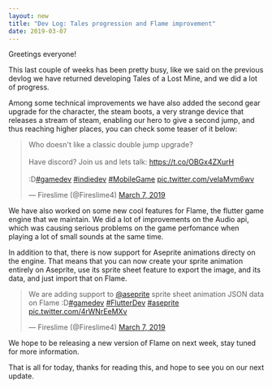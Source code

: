 ```yaml
---
layout: new
title: "Dev Log: Tales progression and Flame improvement"
date: 2019-03-07
---
```


Greetings everyone!

This last couple of weeks has been pretty busy, like we said on the previous devlog we have returned developing Tales of a Lost Mine, and we did a lot of progress.

Among some technical improvements we have also added the second gear upgrade for the character, the steam boots, a very strange device that releases a stream of steam, enabling our hero to give a second jump, and thus reaching higher places, you can check some teaser of it below:

<blockquote class="twitter-tweet" data-lang="en"><p lang="en" dir="ltr">Who doesn&#39;t like a classic double jump upgrade?<br><br>Have discord? Join us and lets talk: <a href="https://t.co/OBGx4ZXurH">https://t.co/OBGx4ZXurH</a> <br><br>:D<a href="https://twitter.com/hashtag/gamedev?src=hash&amp;ref_src=twsrc%5Etfw">#gamedev</a> <a href="https://twitter.com/hashtag/indiedev?src=hash&amp;ref_src=twsrc%5Etfw">#indiedev</a> <a href="https://twitter.com/hashtag/MobileGame?src=hash&amp;ref_src=twsrc%5Etfw">#MobileGame</a> <a href="https://t.co/velaMvm6wv">pic.twitter.com/velaMvm6wv</a></p>&mdash; Fireslime (@Fireslime4) <a href="https://twitter.com/Fireslime4/status/1103807283065171968?ref_src=twsrc%5Etfw">March 7, 2019</a></blockquote>
<script async src="https://platform.twitter.com/widgets.js" charset="utf-8"></script>

We have also worked on some new cool features for Flame, the flutter game engine that we maintain. We did a lot of improvements on the Audio api, which was causing serious problems on the game perfomance when playing a lot of small sounds at the same time.

In addition to that, there is now support for Aseprite animations directy on the engine. That means that you can now create your sprite animation entirely on Aseprite, use its sprite sheet feature to export the image, and its data, and just import that on Flame.

<blockquote class="twitter-tweet" data-lang="en"><p lang="en" dir="ltr">We are adding support to <a href="https://twitter.com/aseprite?ref_src=twsrc%5Etfw">@aseprite</a> sprite sheet animation JSON data on Flame :D<a href="https://twitter.com/hashtag/gamedev?src=hash&amp;ref_src=twsrc%5Etfw">#gamedev</a> <a href="https://twitter.com/hashtag/FlutterDev?src=hash&amp;ref_src=twsrc%5Etfw">#FlutterDev</a> <a href="https://twitter.com/hashtag/aseprite?src=hash&amp;ref_src=twsrc%5Etfw">#aseprite</a> <a href="https://t.co/4rWNrEeMXv">pic.twitter.com/4rWNrEeMXv</a></p>&mdash; Fireslime (@Fireslime4) <a href="https://twitter.com/Fireslime4/status/1103476545233084416?ref_src=twsrc%5Etfw">March 7, 2019</a></blockquote>
<script async src="https://platform.twitter.com/widgets.js" charset="utf-8"></script>

We hope to be releasing a new version of Flame on next week, stay tuned for more information.

That is all for today, thanks for reading this, and hope to see you on our next update.
